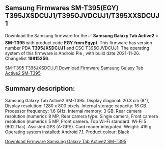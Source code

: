 <h2>Samsung Firmwares SM-T395(EGY) T395JXSDCUJ1/T395OJVDCUJ1/T395XXSDCUJ1</h2>
Download the Samsung firmware for the ✅ <strong>Samsung Galaxy Tab Active2 </strong> ⭐ <strong>SM-T395</strong> with product code <strong>EGY</strong> <strong> from Egypt</strong>. This firmware has version number PDA <strong>T395JXSDCUJ1</strong> and CSC T395OJVDCUJ1. The operating system of this firmware is Android Pie , with build date 2021-11-26. Changelist <strong>19815256</strong>.


[SM-T395](https://samfirm.shop/samsung/model/SM-T395)
[T395JXSDCUJ1](https://samfirm.shop/samsung/pda/T395JXSDCUJ1)
[Download Firmware Samsung Galaxy Tab Active2 SM-T395](https://samfirm.shop/samsung/firmware/478013)
<h2>Summary description:</h2>
<p>Samsung Galaxy Tab Active2 SM-T395. Display diagonal: 20.3 cm (8"), Display resolution: 1280 x 800 pixels. Internal storage capacity: 16 GB. Processor frequency: 1.6 GHz. Internal memory: 3 GB. Rear camera resolution (numeric): 8 MP, Rear camera type: Single camera, Front camera resolution (numeric): 5 MP, Front camera. Top Wi-Fi standard: Wi-Fi 5 (802.11ac). Assisted GPS (A-GPS). Card reader integrated. Weight: 419 g. Operating system installed: Android 7.1. Product colour: Black</p>


[Download Firmware Samsung Galaxy Tab Active2 SM-T395](https://samfirm.shop/samsung/firmware/478013)
